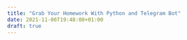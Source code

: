 ```yaml
---
title: "Grab Your Homework With Python and Telegram Bot"
date: 2021-11-06T19:48:08+01:00
draft: true
---
```


